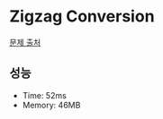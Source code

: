 # Zigzag Conversion

[문제 출처](https://leetcode.com/problems/zigzag-conversion)

## 성능

- Time: 52ms
- Memory: 46MB